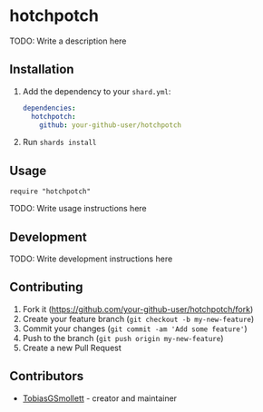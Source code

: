 # hotchpotch

TODO: Write a description here

## Installation

1. Add the dependency to your `shard.yml`:

   ```yaml
   dependencies:
     hotchpotch:
       github: your-github-user/hotchpotch
   ```

2. Run `shards install`

## Usage

```crystal
require "hotchpotch"
```

TODO: Write usage instructions here

## Development

TODO: Write development instructions here

## Contributing

1. Fork it (<https://github.com/your-github-user/hotchpotch/fork>)
2. Create your feature branch (`git checkout -b my-new-feature`)
3. Commit your changes (`git commit -am 'Add some feature'`)
4. Push to the branch (`git push origin my-new-feature`)
5. Create a new Pull Request

## Contributors

- [TobiasGSmollett](https://github.com/your-github-user) - creator and maintainer
